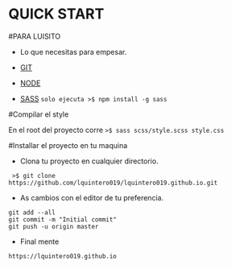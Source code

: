 # QUICK START

#PARA LUISITO
- Lo que necesitas para empesar.

- [GIT](https://git-scm.com/book/en/v2/Getting-Started-Installing-Git)
- [NODE](https://nodejs.org/es/download/)
- [SASS](https://sass-lang.com/install) `solo ejecuta >$ npm install -g sass`

#Compilar el style

En el root del proyecto corre `>$ sass scss/style.scss style.css`

#Installar el proyecto en tu maquina

- Clona tu proyecto en cualquier directorio.
```
 >$ git clone https://github.com/lquintero019/lquintero019.github.io.git
```
- As cambios con el editor de tu preferencia.
```
git add --all
git commit -m "Initial commit"
git push -u origin master
```
- Final mente

`https://lquintero019.github.io`


